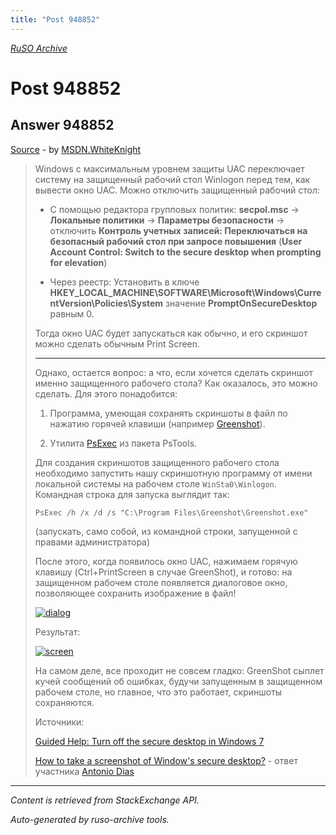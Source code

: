 ```yaml
---
title: "Post 948852"
---
```

<p><i><a href="https://github.com/MSDN-WhiteKnight/ruso-archive/">RuSO Archive</a></i></p>
<h1>Post 948852</h1>
<h2>Answer 948852</h2>
<p><a href="https://ru.stackoverflow.com/a/948852/">Source</a> - by <a href="https://ru.stackoverflow.com/users/240512/msdn-whiteknight">MSDN.WhiteKnight</a></p>
<blockquote>
<p>Windows с максимальным уровнем защиты UAC переключает систему на защищенный рабочий стол Winlogon перед тем, как вывести окно UAC. Можно отключить защищенный рабочий стол:</p>

<ul>
<li><p>С помощью редактора групповых политик: <strong>secpol.msc</strong> -> <strong>Локальные политики</strong> -> <strong>Параметры безопасности</strong> -> отключить <strong>Контроль учетных записей: Переключаться на безопасный рабочий стол при запросе повышения</strong> (<strong>User Account Control: Switch to the secure desktop when prompting for elevation</strong>)</p></li>
<li><p>Через реестр: Установить в ключе  <strong>HKEY_LOCAL_MACHINE\SOFTWARE\Microsoft\Windows\CurrentVersion\Policies\System</strong> значение <strong>PromptOnSecureDesktop</strong> равным 0.</p></li>
</ul>

<p>Тогда окно UAC будет запускаться как обычно, и его скриншот можно сделать обычным Print Screen.</p>

<hr>

<p>Однако, остается вопрос: а что, если хочется сделать скриншот именно защищенного рабочего стола? Как оказалось, это можно сделать. Для этого понадобится:</p>

<ol>
<li><p>Программа, умеющая сохранять скриншоты в файл по нажатию горячей клавиши (например <a href="https://getgreenshot.org" rel="nofollow noreferrer">Greenshot</a>).</p></li>
<li><p>Утилита <a href="https://docs.microsoft.com/en-us/sysinternals/downloads/psexec" rel="nofollow noreferrer">PsExec</a> из пакета PsTools.</p></li>
</ol>

<p>Для создания скриншотов защищенного рабочего стола необходимо запустить нашу скриншотную программу от имени локальной системы на рабочем столе <code>WinSta0\Winlogon</code>. Командная строка для запуска выглядит так:</p>

<pre><code>PsExec /h /x /d /s "C:\Program Files\Greenshot\Greenshot.exe"
</code></pre>

<p>(запускать, само собой, из командной строки, запущенной с правами администратора)</p>

<p>После этого, когда появилось окно UAC, нажимаем горячую клавишу (Ctrl+PrintScreen в случае GreenShot), и готово: на защищенном рабочем столе появляется диалоговое окно, позволяющее сохранить изображение в файл! </p>

<p><a href="https://i.stack.imgur.com/j1nfI.png" rel="nofollow noreferrer"><img src="https://i.stack.imgur.com/j1nfI.png" alt="dialog"></a></p>

<p>Результат:</p>

<p><a href="https://i.stack.imgur.com/jGD0C.png" rel="nofollow noreferrer"><img src="https://i.stack.imgur.com/jGD0C.png" alt="screen"></a></p>

<p>На самом деле, все проходит не совсем гладко: GreenShot сыплет кучей сообщений об ошибках, будучи запущенным в защищенном рабочем столе, но главное, что это работает, скриншоты сохраняются.</p>

<p>Источники:</p>

<p><a href="https://support.microsoft.com/ru-ru/help/975788/guided-help-turn-off-the-secure-desktop-in-windows-7" rel="nofollow noreferrer">Guided Help: Turn off the secure desktop in Windows 7</a></p>

<p><a href="https://superuser.com/a/758754/1001787">How to take a screenshot of Window's secure desktop?</a> - ответ участника <a href="https://superuser.com/users/283926/antonio-dias">Antonio Dias</a></p>

</blockquote>
<hr/>
<p><i>Content is retrieved from StackExchange API. </i></p>
<p><i>Auto-generated by ruso-archive tools. </i></p>
